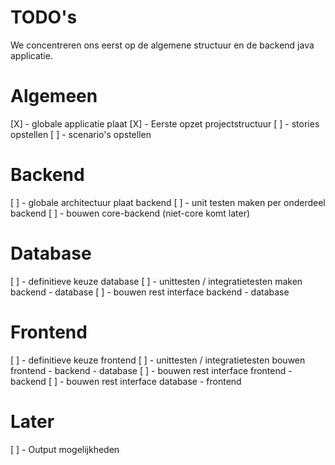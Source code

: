 # TODO's

We concentreren ons eerst op de algemene structuur en de backend java applicatie.

# Algemeen
[X] - globale applicatie plaat
[X] - Eerste opzet projectstructuur
[ ] - stories opstellen
[ ] - scenario's opstellen

# Backend
[ ] - globale architectuur plaat backend
[ ] - unit testen maken per onderdeel backend
[ ] - bouwen core-backend (niet-core komt later)

# Database
[ ] - definitieve keuze database
[ ] - unittesten / integratietesten maken backend - database
[ ] - bouwen rest interface backend - database

# Frontend
[ ] - definitieve keuze frontend
[ ] - unittesten / integratietesten bouwen frontend - backend - database
[ ] - bouwen rest interface frontend - backend
[ ] - bouwen rest interface database - frontend

# Later
[ ] - Output mogelijkheden
